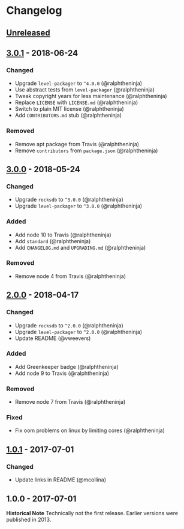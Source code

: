 # Changelog

## [Unreleased]

## [3.0.1] - 2018-06-24

### Changed
* Upgrade `level-packager` to `^4.0.0` (@ralphtheninja)
* Use abstract tests from `level-packager` (@ralphtheninja)
* Tweak copyright years for less maintenance (@ralphtheninja)
* Replace `LICENSE` with `LICENSE.md` (@ralphtheninja)
* Switch to plain MIT license (@ralphtheninja)
* Add `CONTRIBUTORS.md` stub (@ralphtheninja)

### Removed
* Remove apt package from Travis (@ralphtheninja)
* Remove `contributors` from `package.json` (@ralphtheninja)

## [3.0.0] - 2018-05-24

### Changed
* Upgrade `rocksdb` to `^3.0.0` (@ralphtheninja)
* Upgrade `level-packager` to `^3.0.0` (@ralphtheninja)

### Added
* Add node 10 to Travis (@ralphtheninja)
* Add `standard` (@ralphtheninja)
* Add `CHANGELOG.md` and `UPGRADING.md` (@ralphtheninja)

### Removed
* Remove node 4 from Travis (@ralphtheninja)

## [2.0.0] - 2018-04-17

### Changed
* Upgrade `rocksdb` to `^2.0.0` (@ralphtheninja)
* Upgrade `level-packager` to `^2.0.0` (@ralphtheninja)
* Update README (@vweevers)

### Added
* Add Greenkeeper badge (@ralphtheninja)
* Add node 9 to Travis (@ralphtheninja)

### Removed
* Remove node 7 from Travis (@ralphtheninja)

### Fixed
* Fix oom problems on linux by limiting cores (@ralphtheninja)

## [1.0.1] - 2017-07-01

### Changed
* Update links in README (@mcollina)

## 1.0.0 - 2017-07-01

**Historical Note** Technically not the first release. Earlier versions were published in 2013.

[Unreleased]: https://github.com/level/level-rocksdb/compare/v3.0.1...HEAD
[3.0.1]: https://github.com/level/level-rocksdb/compare/v3.0.0...v3.0.1
[3.0.0]: https://github.com/level/level-rocksdb/compare/v2.0.0...v3.0.0
[2.0.0]: https://github.com/level/level-rocksdb/compare/v1.0.1...v2.0.0
[1.0.1]: https://github.com/level/level-rocksdb/compare/v1.0.0...v1.0.1
